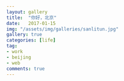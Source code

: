 ```yaml
---
layout: gallery
title:  "你好，北京"
date:   2017-01-15
img: "/assets/img/galleries/sanlitun.jpg"
gallery: true
categories: [life]
tag:
- work
- beijing
- web
comments: true
---
```

